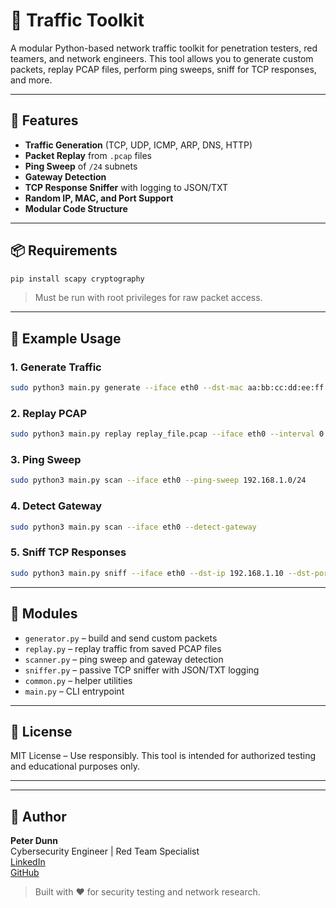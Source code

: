# 🧰 Traffic Toolkit

A modular Python-based network traffic toolkit for penetration testers, red teamers, and network engineers. This tool allows you to generate custom packets, replay PCAP files, perform ping sweeps, sniff for TCP responses, and more.

---

## 🚀 Features

- **Traffic Generation** (TCP, UDP, ICMP, ARP, DNS, HTTP)
- **Packet Replay** from `.pcap` files
- **Ping Sweep** of `/24` subnets
- **Gateway Detection**
- **TCP Response Sniffer** with logging to JSON/TXT
- **Random IP, MAC, and Port Support**
- **Modular Code Structure**

---

## 📦 Requirements

```bash
pip install scapy cryptography
```

> Must be run with root privileges for raw packet access.

---

## 🧪 Example Usage

### 1. Generate Traffic
```bash
sudo python3 main.py generate --iface eth0 --dst-mac aa:bb:cc:dd:ee:ff --dst-ip 192.168.1.10 --protocol TCP
```

### 2. Replay PCAP
```bash
sudo python3 main.py replay replay_file.pcap --iface eth0 --interval 0.5
```

### 3. Ping Sweep
```bash
sudo python3 main.py scan --iface eth0 --ping-sweep 192.168.1.0/24
```

### 4. Detect Gateway
```bash
sudo python3 main.py scan --iface eth0 --detect-gateway
```

### 5. Sniff TCP Responses
```bash
sudo python3 main.py sniff --iface eth0 --dst-ip 192.168.1.10 --dst-port 80 --log-json out.json
```

---

## 📁 Modules

- `generator.py` – build and send custom packets
- `replay.py` – replay traffic from saved PCAP files
- `scanner.py` – ping sweep and gateway detection
- `sniffer.py` – passive TCP sniffer with JSON/TXT logging
- `common.py` – helper utilities
- `main.py` – CLI entrypoint

---

## 📜 License

MIT License – Use responsibly. This tool is intended for authorized testing and educational purposes only.

---

---

## 👤 Author

**Peter Dunn**  
Cybersecurity Engineer | Red Team Specialist  
[LinkedIn](https://www.linkedin.com/in/pdunncs/)  
[GitHub](https://github.com/viperpjd)

> Built with ❤️ for security testing and network research.
